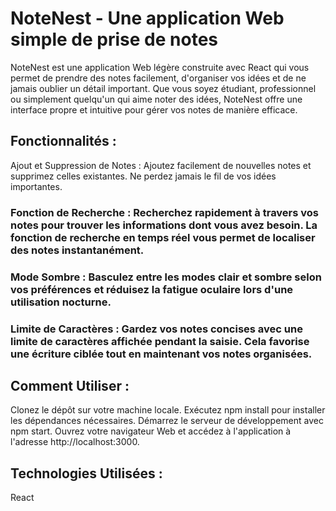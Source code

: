 # NoteNest - Une application Web simple de prise de notes
NoteNest est une application Web légère construite avec React qui vous permet de prendre des notes facilement, d'organiser vos idées et de ne jamais oublier un détail important. Que vous soyez étudiant, professionnel ou simplement quelqu'un qui aime noter des idées, NoteNest offre une interface propre et intuitive pour gérer vos notes de manière efficace.

## Fonctionnalités :
Ajout et Suppression de Notes : Ajoutez facilement de nouvelles notes et supprimez celles existantes. Ne perdez jamais le fil de vos idées importantes.

### Fonction de Recherche : Recherchez rapidement à travers vos notes pour trouver les informations dont vous avez besoin. La fonction de recherche en temps réel vous permet de localiser des notes instantanément.

### Mode Sombre : Basculez entre les modes clair et sombre selon vos préférences et réduisez la fatigue oculaire lors d'une utilisation nocturne.

### Limite de Caractères : Gardez vos notes concises avec une limite de caractères affichée pendant la saisie. Cela favorise une écriture ciblée tout en maintenant vos notes organisées.

## Comment Utiliser :
Clonez le dépôt sur votre machine locale.
Exécutez npm install pour installer les dépendances nécessaires.
Démarrez le serveur de développement avec npm start.
Ouvrez votre navigateur Web et accédez à l'application à l'adresse http://localhost:3000.


## Technologies Utilisées :
React
